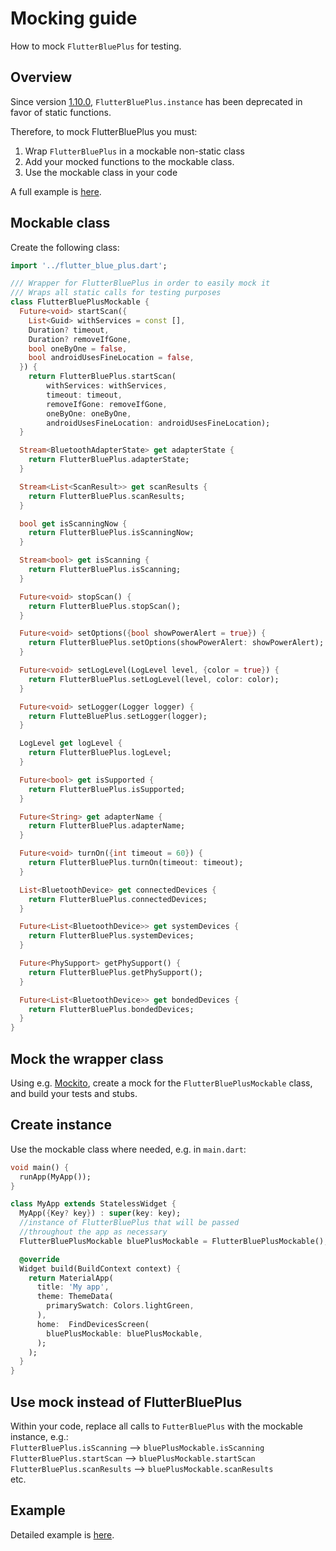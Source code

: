 # Mocking guide

How to mock `FlutterBluePlus` for testing.

## Overview

Since version [1.10.0](https://pub.dev/packages/flutter_blue_plus/changelog#1100), `FlutterBluePlus.instance` has been deprecated in favor of static functions. 

Therefore, to mock FlutterBluePlus you must:

1. Wrap `FlutterBluePlus` in a mockable non-static class
2. Add your mocked functions to the mockable class.
2. Use the mockable class in your code

A full example is [here](https://dsavir-h.medium.com/mocking-bluetooth-in-flutter-updated-cb3b9484ae02).

## Mockable class

Create the following class:

```dart
import '../flutter_blue_plus.dart';

/// Wrapper for FlutterBluePlus in order to easily mock it
/// Wraps all static calls for testing purposes
class FlutterBluePlusMockable {
  Future<void> startScan({
    List<Guid> withServices = const [],
    Duration? timeout,
    Duration? removeIfGone,
    bool oneByOne = false,
    bool androidUsesFineLocation = false,
  }) {
    return FlutterBluePlus.startScan(
        withServices: withServices,
        timeout: timeout,
        removeIfGone: removeIfGone,
        oneByOne: oneByOne,
        androidUsesFineLocation: androidUsesFineLocation);
  }

  Stream<BluetoothAdapterState> get adapterState {
    return FlutterBluePlus.adapterState;
  }

  Stream<List<ScanResult>> get scanResults {
    return FlutterBluePlus.scanResults;
  }

  bool get isScanningNow {
    return FlutterBluePlus.isScanningNow;
  }

  Stream<bool> get isScanning {
    return FlutterBluePlus.isScanning;
  }

  Future<void> stopScan() {
    return FlutterBluePlus.stopScan();
  }

  Future<void> setOptions({bool showPowerAlert = true}) {
    return FlutterBluePlus.setOptions(showPowerAlert: showPowerAlert);
  }

  Future<void> setLogLevel(LogLevel level, {color = true}) {
    return FlutterBluePlus.setLogLevel(level, color: color);
  }

  Future<void> setLogger(Logger logger) {
    return FlutteBluePlus.setLogger(logger);
  }

  LogLevel get logLevel {
    return FlutterBluePlus.logLevel;
  }

  Future<bool> get isSupported {
    return FlutterBluePlus.isSupported;
  }

  Future<String> get adapterName {
    return FlutterBluePlus.adapterName;
  }

  Future<void> turnOn({int timeout = 60}) {
    return FlutterBluePlus.turnOn(timeout: timeout);
  }

  List<BluetoothDevice> get connectedDevices {
    return FlutterBluePlus.connectedDevices;
  }

  Future<List<BluetoothDevice>> get systemDevices {
    return FlutterBluePlus.systemDevices;
  }

  Future<PhySupport> getPhySupport() {
    return FlutterBluePlus.getPhySupport();
  }

  Future<List<BluetoothDevice>> get bondedDevices {
    return FlutterBluePlus.bondedDevices;
  }
}
```

## Mock the wrapper class

Using e.g. [Mockito](https://pub.dev/packages/mockito), create a mock for the `FlutterBluePlusMockable` class, and build your tests and stubs.

## Create instance

Use the mockable class where needed, e.g. in `main.dart`:

```dart
void main() {
  runApp(MyApp());
}

class MyApp extends StatelessWidget {
  MyApp({Key? key}) : super(key: key);
  //instance of FlutterBluePlus that will be passed
  //throughout the app as necessary
  FlutterBluePlusMockable bluePlusMockable = FlutterBluePlusMockable();//<--

  @override
  Widget build(BuildContext context) {
    return MaterialApp(
      title: 'My app',
      theme: ThemeData(
        primarySwatch: Colors.lightGreen,
      ),
      home:  FindDevicesScreen(
        bluePlusMockable: bluePlusMockable,
      );
    );
  }
}
```

## Use mock instead of FlutterBluePlus

Within your code, replace all calls to `FutterBluePlus` with the mockable instance, e.g.:  
`FlutterBluePlus.isScanning` --> `bluePlusMockable.isScanning`  
`FlutterBluePlus.startScan` --> `bluePlusMockable.startScan`  
`FlutterBluePlus.scanResults` --> `bluePlusMockable.scanResults`  
etc.

## Example

Detailed example is [here](https://dsavir-h.medium.com/mocking-bluetooth-in-flutter-updated-cb3b9484ae02).
